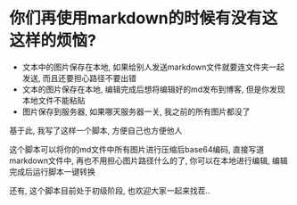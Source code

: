 # 你们再使用markdown的时候有没有这这样的烦恼? 

* 文本中的图片保存在本地, 如果给别人发送markdown文件就要连文件夹一起发送, 而且还要担心路径不要出错
* 文本的图片保存在本地, 编辑完成后想将编辑好的md发布到博客, 但是你发现本地文件不能粘贴
* 图片保存到服务器, 如果哪天服务器一关, 我之前的所有图片都没了

基于此, 我写了这样一个脚本, 方便自己也方便他人

这个脚本可以将你的md文件中所有图片进行压缩后base64编码, 直接写道markdown文件中, 再也不用担心图片路径什么的了, 你可以在本地进行编辑, 编辑完成后运行脚本一键转换

还有, 这个脚本目前处于初级阶段, 也欢迎大家一起来找茬..